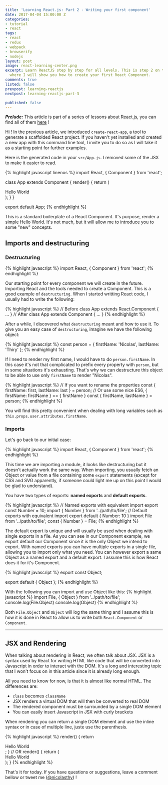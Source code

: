 ```yaml
---
title: 'Learning React.js: Part 2 - Writing your first component'
date: 2017-04-04 15:00:00 Z
categories:
- tutorial
- react
tags:
- react
- redux
- webpack
- browserify
- nodejs
layout: post
image: react-learning-center.png
excerpt: Learn ReactJS step by step for all levels. This is step 2 on this course
  where I will show you how to create your first React Component.
comments: true
listed: false
prevpost: learning-reactjs
nextpost: learning-reactjs-part-3

published: false
---
```


_**Prelude:**_ This article is part of a series of lessons about React.js, you can find all of them [here]({{site.baseurl}}/learning-reactjs/) !

Hi ! In the previous article, we introduced `create-react-app`, a tool to generate a scaffolded React project. If you haven't yet installed and created a new app with this command line tool, I invite you to do so as I will take it as a starting point for further examples.

Here is the generated code in your `src/App.js`. I removed some of the JSX to make it easier to read.

{% highlight javascript linenos %}
import React, { Component } from 'react';

class App extends Component {
  render() {
    return (
      <div className="App">
        Hello World
      </div>
    );
  }
}

export default App;
{% endhighlight %}

This is a standard boilerplate of a React Component. It's purpose, render a simple Hello World. It's not much, but it will allow me to introduce you to some "new" concepts.

## Imports and destructuring
### Destructuring

{% highlight javascript %}
import React, { Component } from 'react';
{% endhighlight %}

Our starting point for every component we will create in the future. Importing React and the tools needed to create a Component. This is a good example of `destructuring`. When I started writting React code, I usually had to write the following:

{% highlight javascript %}
// Before
class App extends React.Component { ... }
// After
class App extends Component { ... }
{% endhighlight %}

After a while, I discovered what `destructuring` meant and how to use it. To give you an easy case of `destructuring`, imagine we have the following object:

{% highlight javascript %}
const person = {
  firstName: 'Nicolas',
  lastName: 'Thiry'
};
{% endhighlight %}

If I need to render my first name, I would have to do `person.firstName`. In this case it's not that complicated to prefix every property with `person`, but in some situations it's exhausting. That's why we can destructure this object to be able to use only `firstName` to render "Nicolas".

{% highlight javascript %}
// If you want to rename the properties
const { firstName: first, lastName: last } = person;
// Or use some nice ES6, { firstName: firstName } == { firstName }
const { firstName, lastName } = person;
{% endhighlight %}

You will find this pretty convenient when dealing with long variables such as `this.props.user.attributes.firstName`.

### Imports

Let's go back to our initial case:

{% highlight javascript %}
import React, { Component } from 'react';
{% endhighlight %}

This time we are importing a module, it looks like destructuring but it doesn't actually work the same way. When importing, you usually fetch an Object or value from a file containing some `export` statements (except for CSS and SVG apparently, if someone could light me up on this point I would be glad to understand).

You have two types of exports: __named exports__ and __default exports__.

{% highlight javascript %}
// Named exports with equivalent import
export const Number = 10;
import { Number } from '../path/to/file';
// Default exports with equivalent import
export default {
  Number: 10
}
import File from '../path/to/file';
const { Number } = File;
{% endhighlight %}

The default export is unique and will usually be used when dealing with single exports in a file. As you can see in our Component example, we export default our Component since it is the only Object we intend to export.
With named exports you can have multiple exports in a single file, allowing you to import only what you need.
You can however export a same Object as a named export and a default export. I assume this is how React does it for it's Component.

{% highlight javascript %}
export const Object;

export default {
  Object
};
{% endhighlight %}

With the following you can import and use Object like this:
{% highlight javascript %}
import File, { Object } from '../path/to/file';
console.log(File.Object)
console.log(Object)
{% endhighlight %}

Both `File.Object` and `Object` will log the same thing and I assume this is how it is done in React to allow us to write both `React.Component` or `Component`.

___

## JSX and Rendering

When talking about rendering in React, we often talk about JSX. JSX is a syntax used by React for writing HTML like code that will be converted into Javascript in order to interact with the DOM. It's a long and interesting topic that I won't focus on in this article since it is already long enough.

All you need to know for now, is that it is almost like normal HTML.
The differences are:
* `class` becomes `className`
* JSX renders a virtual DOM that will then be converted to real DOM
* The rendered component must be surrounded by a single DOM element
* You can easily insert Javascript in JSX with curly brackets

When rendering you can return a single DOM element and use the inline syntax or in case of multiple line, juste use the parenthesis.

{% highlight javascript %}
render() {
  return <div className="App">Hello World</div>;
}
// OR
render() {
  return (
    <div className="App">
      Hello World
    </div>
  );
}
{% endhighlight %}

That's it for today. If you have questions or suggestions, leave a comment bellow or tweet me ([@nicolasthy](http://twitter.com/home?status=@nicolasthy)) !
